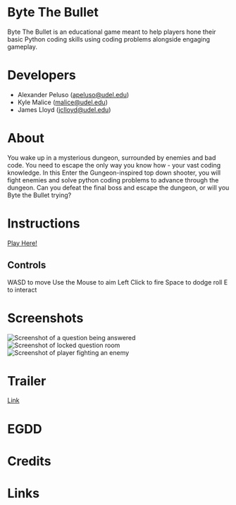 # Byte The Bullet
Byte The Bullet is an educational game meant to help players hone their basic Python coding skills using coding problems alongside engaging gameplay.

# Developers
- Alexander Peluso (apeluso@udel.edu)
- Kyle Malice (malice@udel.edu)
- James Lloyd (jclloyd@udel.edu)

# About
You wake up in a mysterious dungeon, surrounded by enemies and bad code. You need to escape the only way you know how - your vast coding knowledge. In this Enter the Gungeon-inspired top down shooter, you will fight enemies and solve python coding problems to advance through the dungeon. Can you defeat the final boss and escape the dungeon, or will you Byte the Bullet trying?

# Instructions
[Play Here!](https://apeluso03.github.io/Byte_The_Bullet/)
## Controls
WASD to move
Use the Mouse to aim
Left Click to fire
Space to dodge roll
E to interact

# Screenshots
![Screenshot of a question being answered]([https://myoctocat.com/assets/images/base-octocat.svg](docs/Screenshot1.png))
![Screenshot of locked question room]([https://myoctocat.com/assets/images/base-octocat.svg](docs/Screenshot2.png))
![Screenshot of player fighting an enemy]([https://myoctocat.com/assets/images/base-octocat.svg](docs/Screenshot3.png))

# Trailer
[Link](https://www.youtube.com/watch?v=-QafAWPW3FY&ab_channel=apel)

# EGDD

# Credits

# Links
